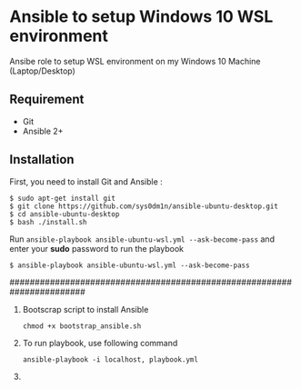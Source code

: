 # Ansible to setup Windows 10 WSL environment
Ansibe role to setup WSL environment on my Windows 10 Machine (Laptop/Desktop)

## Requirement
* Git
* Ansible 2+

## Installation

First, you need to install Git and Ansible :

```
$ sudo apt-get install git
$ git clone https://github.com/sys0dm1n/ansible-ubuntu-desktop.git
$ cd ansible-ubuntu-desktop
$ bash ./install.sh
```

Run `ansible-playbook ansible-ubuntu-wsl.yml --ask-become-pass` and enter your **sudo** password to run the playbook

```
$ ansible-playbook ansible-ubuntu-wsl.yml --ask-become-pass
```

#######################################################################
1. Bootscrap script to install Ansible
   ```
   chmod +x bootstrap_ansible.sh
   ```
2. To run playbook, use following command
   ```
   ansible-playbook -i localhost, playbook.yml
   ```
3. 


